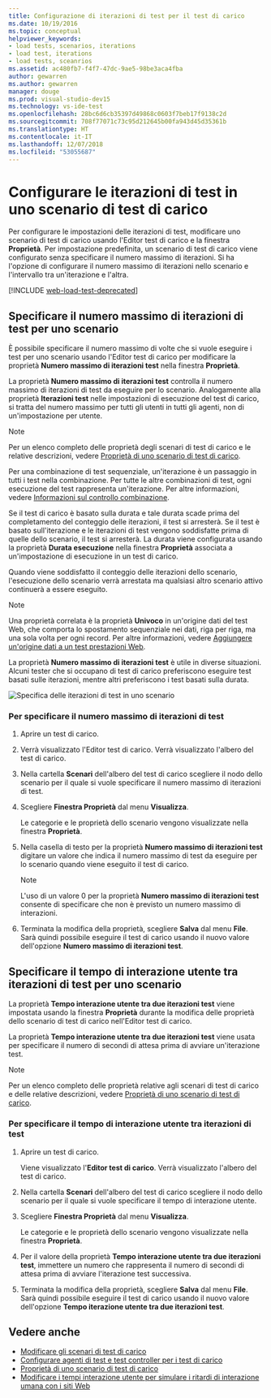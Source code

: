 ```yaml
---
title: Configurazione di iterazioni di test per il test di carico
ms.date: 10/19/2016
ms.topic: conceptual
helpviewer_keywords:
- load tests, scenarios, iterations
- load test, iterations
- load tests, sceanrios
ms.assetid: ac480fb7-f4f7-47dc-9ae5-98be3aca4fba
author: gewarren
ms.author: gewarren
manager: douge
ms.prod: visual-studio-dev15
ms.technology: vs-ide-test
ms.openlocfilehash: 28bc6d6cb35397d49868c0603f7beb17f9138c2d
ms.sourcegitcommit: 708f77071c73c95d212645b00fa943d45d35361b
ms.translationtype: HT
ms.contentlocale: it-IT
ms.lasthandoff: 12/07/2018
ms.locfileid: "53055687"
---
```

# <a name="configure-test-iterations-in-a-load-test-scenario"></a>Configurare le iterazioni di test in uno scenario di test di carico

Per configurare le impostazioni delle iterazioni di test, modificare uno scenario di test di carico usando l'Editor test di carico e la finestra **Proprietà**. Per impostazione predefinita, un scenario di test di carico viene configurato senza specificare il numero massimo di iterazioni. Si ha l'opzione di configurare il numero massimo di iterazioni nello scenario e l'intervallo tra un'iterazione e l'altra.

[!INCLUDE [web-load-test-deprecated](includes/web-load-test-deprecated.md)]

## <a name="specify-the-maximum-test-iterations-for-a-scenario"></a>Specificare il numero massimo di iterazioni di test per uno scenario

È possibile specificare il numero massimo di volte che si vuole eseguire i test per uno scenario usando l'Editor test di carico per modificare la proprietà **Numero massimo di iterazioni test** nella finestra **Proprietà**.

La proprietà **Numero massimo di iterazioni test** controlla il numero massimo di iterazioni di test da eseguire per lo scenario. Analogamente alla proprietà **Iterazioni test** nelle impostazioni di esecuzione del test di carico, si tratta del numero massimo per tutti gli utenti in tutti gli agenti, non di un'impostazione per utente.

> [!NOTE]
> Per un elenco completo delle proprietà degli scenari di test di carico e le relative descrizioni, vedere [Proprietà di uno scenario di test di carico](../test/load-test-scenario-properties.md).

 Per una combinazione di test sequenziale, un'iterazione è un passaggio in tutti i test nella combinazione. Per tutte le altre combinazioni di test, ogni esecuzione del test rappresenta un'iterazione. Per altre informazioni, vedere [Informazioni sul controllo combinazione](../test/edit-the-test-mix-to-specify-which-web-browsers-types-in-a-load-test-scenario.md).

 Se il test di carico è basato sulla durata e tale durata scade prima del completamento del conteggio delle iterazioni, il test si arresterà. Se il test è basato sull'iterazione e le iterazioni di test vengono soddisfatte prima di quelle dello scenario, il test si arresterà. La durata viene configurata usando la proprietà **Durata esecuzione** nella finestra **Proprietà** associata a un'impostazione di esecuzione in un test di carico.

 Quando viene soddisfatto il conteggio delle iterazioni dello scenario, l'esecuzione dello scenario verrà arrestata ma qualsiasi altro scenario attivo continuerà a essere eseguito.

> [!NOTE]
> Una proprietà correlata è la proprietà **Univoco** in un'origine dati del test Web, che comporta lo spostamento sequenziale nei dati, riga per riga, ma una sola volta per ogni record. Per altre informazioni, vedere [Aggiungere un'origine dati a un test prestazioni Web](../test/add-a-data-source-to-a-web-performance-test.md).

 La proprietà **Numero massimo di iterazioni test** è utile in diverse situazioni. Alcuni tester che si occupano di test di carico preferiscono eseguire test basati sulle iterazioni, mentre altri preferiscono i test basati sulla durata.

 ![Specifica delle iterazioni di test in uno scenario](../test/media/loadtest_prop.png)

### <a name="to-specify-the-maximum-test-iterations"></a>Per specificare il numero massimo di iterazioni di test

1. Aprire un test di carico.

2. Verrà visualizzato l'Editor test di carico. Verrà visualizzato l'albero del test di carico.

3. Nella cartella **Scenari** dell'albero del test di carico scegliere il nodo dello scenario per il quale si vuole specificare il numero massimo di iterazioni di test.

4. Scegliere **Finestra Proprietà** dal menu **Visualizza**.

     Le categorie e le proprietà dello scenario vengono visualizzate nella finestra **Proprietà**.

5. Nella casella di testo per la proprietà **Numero massimo di iterazioni test** digitare un valore che indica il numero massimo di test da eseguire per lo scenario quando viene eseguito il test di carico.

    > [!NOTE]
    > L'uso di un valore 0 per la proprietà **Numero massimo di iterazioni test** consente di specificare che non è previsto un numero massimo di interazioni.

6. Terminata la modifica della proprietà, scegliere **Salva** dal menu **File**. Sarà quindi possibile eseguire il test di carico usando il nuovo valore dell'opzione **Numero massimo di iterazioni test**.

## <a name="specify-think-times-between-test-iterations-for-a-scenario"></a>Specificare il tempo di interazione utente tra iterazioni di test per uno scenario

La proprietà **Tempo interazione utente tra due iterazioni test** viene impostata usando la finestra **Proprietà** durante la modifica delle proprietà dello scenario di test di carico nell'Editor test di carico.

La proprietà **Tempo interazione utente tra due iterazioni test** viene usata per specificare il numero di secondi di attesa prima di avviare un'iterazione test.

> [!NOTE]
> Per un elenco completo delle proprietà relative agli scenari di test di carico e delle relative descrizioni, vedere [Proprietà di uno scenario di test di carico](../test/load-test-scenario-properties.md).

### <a name="to-specify-the-think-time-between-test-iterations"></a>Per specificare il tempo di interazione utente tra iterazioni di test

1. Aprire un test di carico.

     Viene visualizzato l'**Editor test di carico**. Verrà visualizzato l'albero del test di carico.

2. Nella cartella **Scenari** dell'albero del test di carico scegliere il nodo dello scenario per il quale si vuole specificare il tempo di interazione utente.

3. Scegliere **Finestra Proprietà** dal menu **Visualizza**.

     Le categorie e le proprietà dello scenario vengono visualizzate nella finestra **Proprietà**.

4. Per il valore della proprietà **Tempo interazione utente tra due iterazioni test**, immettere un numero che rappresenta il numero di secondi di attesa prima di avviare l'iterazione test successiva.

5. Terminata la modifica della proprietà, scegliere **Salva** dal menu **File**. Sarà quindi possibile eseguire il test di carico usando il nuovo valore dell'opzione **Tempo iterazione utente tra due iterazioni test**.

## <a name="see-also"></a>Vedere anche

- [Modificare gli scenari di test di carico](../test/edit-load-test-scenarios.md)
- [Configurare agenti di test e test controller per i test di carico](../test/configure-test-agents-and-controllers-for-load-tests.md)
- [Proprietà di uno scenario di test di carico](../test/load-test-scenario-properties.md)
- [Modificare i tempi interazione utente per simulare i ritardi di interazione umana con i siti Web](../test/edit-think-times-in-load-test-scenarios.md)
